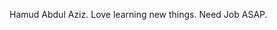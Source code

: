 Hamud Abdul Aziz.
Love learning new things.
Need Job ASAP.

<!---
abdazizhamud/abdazizhamud is a ✨ special ✨ repository because its `README.md` (this file) appears on your GitHub profile.
You can click the Preview link to take a look at your changes.
--->
